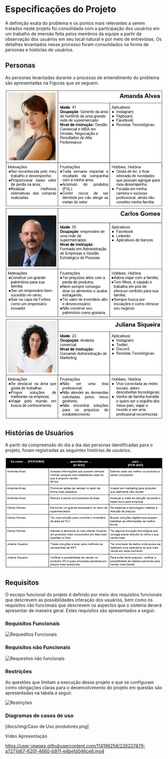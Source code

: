 # Especificações do Projeto


A definição exata do problema e os pontos mais relevantes a serem tratados neste projeto foi consolidada com a participação dos usuários em um trabalho de imersão feita pelos membros da equipe a partir da observação dos usuários em seu local natural e por meio de entrevistas. Os detalhes levantados nesse processo foram consolidados na forma de personas e histórias de usuários.

## Personas

As personas levantadas durante o processo de entendimento do problema são apresentadas na Figuras que se seguem.


![persona1](/docs/img/persona1.png)
![persona2](/docs/img/persona2.png)
![persona3](/docs/img/persona3.png)
## Histórias de Usuários

A partir da compreensão do dia a dia das personas identificadas para o projeto, foram registradas as seguintes histórias de usuários.

![history](/docs/img/history.png)


## Requisitos

O escopo funcional do projeto é definido por meio dos requisitos funcionais que descrevem as possibilidades interação dos usuários, bem como os requisitos não funcionais que descrevem os aspectos que o sistema deverá apresentar de maneira geral. Estes requisitos são apresentados a seguir.

### Requisitos Funcionais

![Requeditos Funcionais](https://user-images.githubusercontent.com/114196258/228373959-e7f37019-8937-4280-8f15-d29b307f18dd.png)

### Requisitos não Funcionais

![Requesitos não funcionais](https://user-images.githubusercontent.com/114196258/228373635-7d702eaf-e420-4ddf-9d4d-a9ff678fd220.png)

### Restrições

As questões que limitam a execução desse projeto e que se configuram como obrigações claras para o desenvolvimento do projeto em questão são apresentadas na tabela a seguir.

![Restrições](https://user-images.githubusercontent.com/114196258/226227238-da07abd5-2b42-4690-840f-617f5531bf7d.png)

### Diagramas de casos de uso

[docs/img/Caso de Uso produtores.png]

Vídeo Apresentação

https://user-images.githubusercontent.com/114196258/226227879-a7271d67-620f-4660-b97f-e4befd046ce6.mp4



